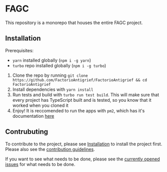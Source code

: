 # FAGC

This repository is a monorepo that houses the entire FAGC project.

## Installation

Prerequisites:
- `yarn` installed globally (`npm i -g yarn`)
- `turbo` repo installed globally (`npm i -g turbo`)

1. Clone the repo by running `git clone https://github.com/FactorioAntigrief/FactorioAntigrief && cd FactorioAntigrief`
2. Install dependencies with `yarn install`
3. Run tests and build with `turbo run test build`. This will make sure that every project has TypeScript built and is tested, so you know that it worked when you cloned it
4. Enjoy! It is reccomended to run the apps with `pm2`, which has it's documentation [here](https://pm2.io)

## Contrubuting

To contribute to the project, please see [Installation](#installation) to install the project first. Please also see the [contribution guidelines](CONTRIBUTING).

If you want to see what needs to be done, please see the [currently opened issues](https://github.com/FactorioAntigrief/FactorioAntigrief/issues) for what needs to be done.